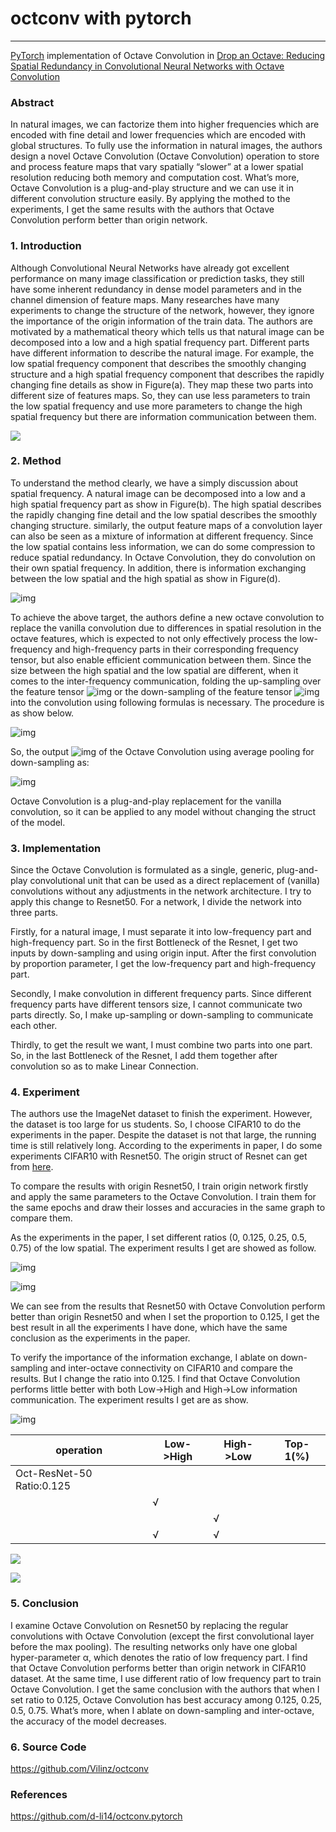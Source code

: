# octconv with pytorch

------

[PyTorch](https://github.com/d-li14/octconv.pytorch/blob/master/pytorch.org) implementation of Octave Convolution in [Drop an Octave: Reducing Spatial Redundancy in Convolutional Neural Networks with Octave Convolution](https://arxiv.org/abs/1904.05049)



### Abstract

In natural images, we can factorize them into higher frequencies which are encoded with fine detail and lower frequencies which are encoded with global structures. To fully use the information in natural images, the authors design a novel Octave Convolution (Octave Convolution) operation to store and process feature maps that vary spatially “slower” at a lower spatial resolution reducing both memory and computation cost. What’s more, Octave Convolution is a plug-and-play structure and we can use it in different convolution structure easily. By applying the mothed to the experiments, I get the same results with the authors that Octave Convolution perform better than origin network. 

 

### **1.** **Introduction**

Although Convolutional Neural Networks have already got excellent performance on many image classification or prediction tasks, they still have some inherent redundancy in dense model parameters and in the channel dimension of feature maps. Many researches have many experiments to change the structure of the network, however, they ignore the importance of the origin information of the train data. The authors are motivated by a mathematical theory which tells us that natural image can be decomposed into a low and a high spatial frequency part. Different parts have different information to describe the natural image. For example, the low spatial frequency component that describes the smoothly changing structure and a high spatial frequency component that describes the rapidly changing fine details as show in Figure(a). They map these two parts into different size of features maps. So, they can use less parameters to train the low spatial frequency and use more parameters to change the high spatial frequency but there are information communication between them.

![](https://github.com/Vilinz/octconv/blob/master/images/1.png?raw=true)

### **2.** **Method**

To understand the method clearly, we have a simply discussion about spatial frequency. A natural image can be decomposed into a low and a high spatial frequency part as show in Figure(b). The high spatial describes the rapidly changing fine detail and the low spatial describes the smoothly changing structure. similarly, the output feature maps of a convolution layer can also be seen as a mixture of information at different frequency. Since the low spatial contains less information, we can do some compression to reduce spatial redundancy. In Octave Convolution, they do convolution on their own spatial frequency. In addition, there is information exchanging between the low spatial and the high spatial as show in Figure(d).

![img](https://github.com/Vilinz/octconv/blob/master/images/2.png?raw=true)

To achieve the above target, the authors define a new octave convolution to replace the vanilla convolution due to differences in spatial resolution in the octave features, which is expected to not only effectively process the low-frequency and high-frequency parts in their corresponding frequency tensor, but also enable efficient communication between them. Since the size between the high spatial and the low spatial are different, when it comes to the inter-frequency communication, folding the up-sampling over the feature tensor ![img](file:///C:/temp/msohtmlclip1/01/clip_image007.png) or the down-sampling of the feature tensor ![img](file:///C:/temp/msohtmlclip1/01/clip_image009.png) into the convolution using following formulas is necessary. The procedure is as show below.

![img](https://github.com/Vilinz/octconv/blob/master/images/3.png?raw=true)

So, the output ![img](https://github.com/Vilinz/octconv/blob/master/images/9.png?raw=true) of the Octave Convolution using average pooling for down-sampling as:

![img](https://github.com/Vilinz/octconv/blob/master/images/10.png?raw=true)

Octave Convolution is a plug-and-play replacement for the vanilla convolution, so it can be applied to any model without changing the struct of the model.

 

### **3.** **Implementation**

Since the Octave Convolution is formulated as a single, generic, plug-and-play convolutional unit that can be used as a direct replacement of (vanilla) convolutions without any adjustments in the network architecture. I try to apply this change to Resnet50. For a network, I divide the network into three parts. 

Firstly, for a natural image, I must separate it into low-frequency part and high-frequency part. So in the first Bottleneck of the Resnet, I get two inputs by down-sampling and using origin input. After the first convolution by proportion parameter, I get the low-frequency part and high-frequency part.

Secondly, I make convolution in different frequency parts. Since different frequency parts have different tensors size, I cannot communicate two parts directly. So, I make up-sampling or down-sampling to communicate each other.

Thirdly, to get the result we want, I must combine two parts into one part. So, in the last Bottleneck of the Resnet, I add them together after convolution so as to make Linear Connection.

 

### **4.** **Experiment**

The authors use the ImageNet dataset to finish the experiment. However, the dataset is too large for us students. So, I choose CIFAR10 to do the experiments in the paper. Despite the dataset is not that large, the running time is still relatively long. According to the experiments in paper, I do some experiments CIFAR10 with Resnet50. The origin struct of Resnet can get from [here](https://github.com/pytorch/vision/blob/master/torchvision/models/resnet.py). 

To compare the results with origin Resnet50, I train origin network firstly and apply the same parameters to the Octave Convolution. I train them for the same epochs and draw their losses and accuracies in the same graph to compare them.

As the experiments in the paper, I set different ratios (0, 0.125, 0.25, 0.5, 0.75) of the low spatial. The experiment results I get are showed as follow. 

![img](https://github.com/Vilinz/octconv/blob/master/images/4.png?raw=true)

![img](https://github.com/Vilinz/octconv/blob/master/images/5.png?raw=true)

We can see from the results that Resnet50 with Octave Convolution perform better than origin Resnet50 and when I set the proportion to 0.125, I get the best result in all the experiments I have done, which have the same conclusion as the experiments in the paper.

To verify the importance of the information exchange, I ablate on down-sampling and inter-octave connectivity on CIFAR10 and compare the results. But I change the ratio into 0.125. I find that Octave Convolution performs little better with both Low->High and High->Low information communication. The experiment results I get are as show.

![img](https://github.com/Vilinz/octconv/blob/master/images/6.png?raw=true)

 

| operation                   | Low->High | High->Low | Top-1(%) |
| --------------------------- | --------- | --------- | -------- |
| Oct-ResNet-50   Ratio:0.125 |           |           |          |
|                             | √         |           |          |
|                             |           | √         |          |
|                             | √         | √         |          |

 ![](https://github.com/Vilinz/octconv/blob/master/images/7.png?raw=true)

![](https://github.com/Vilinz/octconv/blob/master/images/8.png?raw=true)

### **5.** **Conclusion**

I examine Octave Convolution on Resnet50 by replacing the regular convolutions with Octave Convolution (except the first convolutional layer before the max pooling). The resulting networks only have one global hyper-parameter α, which denotes the ratio of low frequency part. I find that Octave Convolution performs better than origin network in CIFAR10 dataset. At the same time, I use different ratio of low frequency part to train Octave Convolution. I get the same conclusion with the authors that when I set ratio to 0.125, Octave Convolution has best accuracy among 0.125, 0.25, 0.5, 0.75. What’s more, when I ablate on down-sampling and inter-octave, the accuracy of the model decreases.

 

### **6.** **Source Code**

<https://github.com/Vilinz/octconv>

 

 

### References

<https://github.com/d-li14/octconv.pytorch>